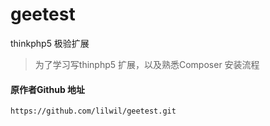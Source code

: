# geetest
thinkphp5 极验扩展

> 为了学习写thinphp5 扩展，以及熟悉Composer 安装流程

#### 原作者Github 地址
```
https://github.com/lilwil/geetest.git

```
